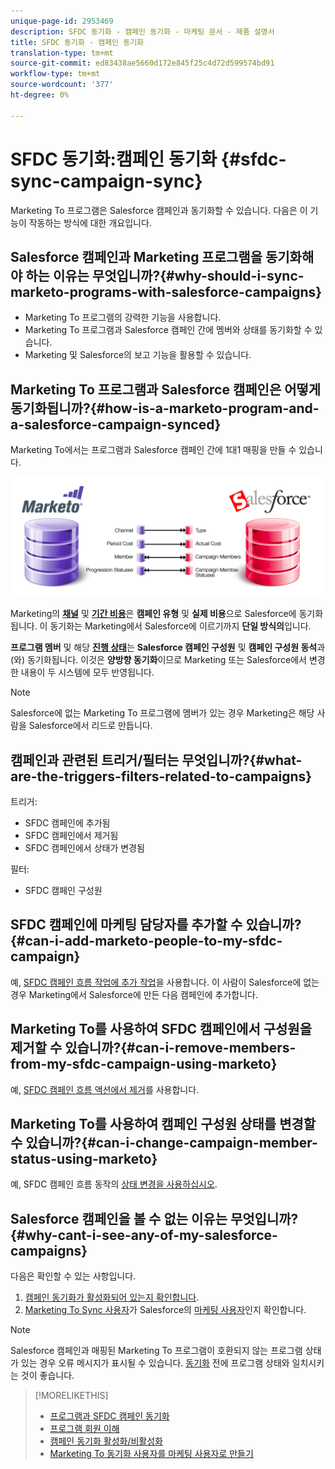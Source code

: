 ```yaml
---
unique-page-id: 2953469
description: SFDC 동기화 - 캠페인 동기화 - 마케팅 문서 - 제품 설명서
title: SFDC 동기화 - 캠페인 동기화
translation-type: tm+mt
source-git-commit: ed83438ae5660d172e845f25c4d72d599574bd91
workflow-type: tm+mt
source-wordcount: '377'
ht-degree: 0%

---
```



# SFDC 동기화:캠페인 동기화 {#sfdc-sync-campaign-sync}

Marketing To 프로그램은 Salesforce 캠페인과 동기화할 수 있습니다. 다음은 이 기능이 작동하는 방식에 대한 개요입니다.

## Salesforce 캠페인과 Marketing 프로그램을 동기화해야 하는 이유는 무엇입니까?{#why-should-i-sync-marketo-programs-with-salesforce-campaigns}

* Marketing To 프로그램의 강력한 기능을 사용합니다.
* Marketing To 프로그램과 Salesforce 캠페인 간에 멤버와 상태를 동기화할 수 있습니다.
* Marketing 및 Salesforce의 보고 기능을 활용할 수 있습니다.

## Marketing To 프로그램과 Salesforce 캠페인은 어떻게 동기화됩니까?{#how-is-a-marketo-program-and-a-salesforce-campaign-synced}

Marketing To에서는 프로그램과 Salesforce 캠페인 간에 1대1 매핑을 만들 수 있습니다.

![](assets/image2015-7-8-9-3a43-3a8.png)

Marketing의 **[채널](/help/marketo/product-docs/administration/tags/create-a-program-channel.md)** 및 **[기간 비용](/help/marketo/product-docs/core-marketo-concepts/programs/working-with-programs/understanding-period-costs.md)**&#x200B;은 **캠페인 유형** 및 **실제 비용**&#x200B;으로 Salesforce에 동기화됩니다. 이 동기화는 Marketing에서 Salesforce에 이르기까지 **단일 방식의**&#x200B;입니다.

**프로그램 멤버** 및 해당 **[진행 상태](/help/marketo/product-docs/core-marketo-concepts/programs/creating-programs/understanding-program-membership.md)**&#x200B;는 **Salesforce 캠페인 구성원** 및 **캠페인 구성원 동석**&#x200B;과(와) 동기화됩니다. 이것은 **양방향 동기화**&#x200B;이므로 Marketing 또는 Salesforce에서 변경한 내용이 두 시스템에 모두 반영됩니다.

>[!NOTE]
>
>Salesforce에 없는 Marketing To 프로그램에 멤버가 있는 경우 Marketing은 해당 사람을 Salesforce에서 리드로 만듭니다.

## 캠페인과 관련된 트리거/필터는 무엇입니까?{#what-are-the-triggers-filters-related-to-campaigns}

트리거:

* SFDC 캠페인에 추가됨
* SFDC 캠페인에서 제거됨
* SFDC 캠페인에서 상태가 변경됨

필터:

* SFDC 캠페인 구성원

## SFDC 캠페인에 마케팅 담당자를 추가할 수 있습니까?{#can-i-add-marketo-people-to-my-sfdc-campaign}

예, [SFDC 캠페인 흐름 작업에 추가 작업](/help/marketo/product-docs/core-marketo-concepts/smart-campaigns/salesforce-flow-actions/add-to-sfdc-campaign.md)을 사용합니다. 이 사람이 Salesforce에 없는 경우 Marketing에서 Salesforce에 만든 다음 캠페인에 추가합니다.

## Marketing To를 사용하여 SFDC 캠페인에서 구성원을 제거할 수 있습니까?{#can-i-remove-members-from-my-sfdc-campaign-using-marketo}

예, [SFDC 캠페인 흐름 액션에서 제거](/help/marketo/product-docs/core-marketo-concepts/smart-campaigns/salesforce-flow-actions/remove-from-sfdc-campaign.md)를 사용합니다.

## Marketing To를 사용하여 캠페인 구성원 상태를 변경할 수 있습니까?{#can-i-change-campaign-member-status-using-marketo}

예, SFDC 캠페인 흐름 동작의 [상태 변경을 사용하십시오](/help/marketo/product-docs/core-marketo-concepts/smart-campaigns/salesforce-flow-actions/change-status-in-sfdc-campaign.md).

## Salesforce 캠페인을 볼 수 없는 이유는 무엇입니까?{#why-cant-i-see-any-of-my-salesforce-campaigns}

다음은 확인할 수 있는 사항입니다.

1. [캠페인 동기화가 활성화되어 있는지 확인합니다](/help/marketo/product-docs/crm-sync/salesforce-sync/setup/optional-steps/enable-disable-campaign-sync.md).
1. [Marketing To Sync 사용자](/help/marketo/product-docs/crm-sync/salesforce-sync/setup/enterprise-unlimited-edition/step-2-of-3-create-a-salesforce-user-for-marketo-enterprise-unlimited.md)가 Salesforce의 [마케팅 사용자](/help/marketo/product-docs/crm-sync/salesforce-sync/setup/optional-steps/enable-disable-campaign-sync/make-marketo-sync-user-a-marketing-user.md)인지 확인합니다.

>[!NOTE]
>
>Salesforce 캠페인과 매핑된 Marketing To 프로그램이 호환되지 않는 프로그램 상태가 있는 경우 오류 메시지가 표시될 수 있습니다. [동기화](/help/marketo/product-docs/crm-sync/salesforce-sync/sfdc-sync-details/sfdc-errors/how-to-match-program-statuses-and-salesforce-campaign-statuses-prior-to-sync.md) 전에 프로그램 상태와 일치시키는 것이 좋습니다.

>[!MORELIKETHIS]
>
>* [프로그램과 SFDC 캠페인 동기화](/help/marketo/product-docs/core-marketo-concepts/programs/working-with-programs/sync-an-sfdc-campaign-with-a-program.md)
>* [프로그램 회원 이해](/help/marketo/product-docs/core-marketo-concepts/programs/creating-programs/understanding-program-membership.md)
>* [캠페인 동기화 활성화/비활성화](/help/marketo/product-docs/crm-sync/salesforce-sync/setup/optional-steps/enable-disable-campaign-sync.md)
>* [Marketing To 동기화 사용자를 마케팅 사용자로 만들기](/help/marketo/product-docs/crm-sync/salesforce-sync/setup/optional-steps/enable-disable-campaign-sync/make-marketo-sync-user-a-marketing-user.md)

